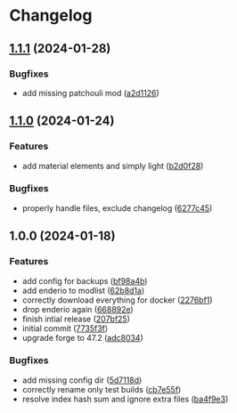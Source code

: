 # Changelog

## [1.1.1](https://github.com/crafthippie/boergers/compare/v1.1.0...v1.1.1) (2024-01-28)


### Bugfixes

* add missing patchouli mod ([a2d1126](https://github.com/crafthippie/boergers/commit/a2d1126210c66139e424f1ecd5f8a7ecf1a2dbdc))

## [1.1.0](https://github.com/crafthippie/boergers/compare/v1.0.0...v1.1.0) (2024-01-24)


### Features

* add material elements and simply light ([b2d0f28](https://github.com/crafthippie/boergers/commit/b2d0f28d1fd75e20f737a59f2f79346f5e255eba))


### Bugfixes

* properly handle files, exclude changelog ([6277c45](https://github.com/crafthippie/boergers/commit/6277c451c581f98c70cf0109b770beb1d8ea11ff))

## 1.0.0 (2024-01-18)


### Features

* add config for backups ([bf98a4b](https://github.com/crafthippie/boergers/commit/bf98a4befad237045dfe20c2f9087e70b91bf652))
* add enderio to modlist ([62b8d1a](https://github.com/crafthippie/boergers/commit/62b8d1ab9d1293be55431ed67d3362c2f6001174))
* correctly download everything for docker ([2276bf1](https://github.com/crafthippie/boergers/commit/2276bf1f884f880569afdc4decd8bb6d869b59ee))
* drop enderio again ([668892e](https://github.com/crafthippie/boergers/commit/668892e00e39f8e6138f6e463abfcbe1cb3983c9))
* finish intial release ([207bf25](https://github.com/crafthippie/boergers/commit/207bf25222f06187518f5521b6a909334767f9d7))
* initial commit ([7735f3f](https://github.com/crafthippie/boergers/commit/7735f3f0823c3f474412e8dcafb3da6fa272afd0))
* upgrade forge to 47.2 ([adc8034](https://github.com/crafthippie/boergers/commit/adc803401d5c5a4a397d6b68a281790fdb8b4857))


### Bugfixes

* add missing config dir ([5d7118d](https://github.com/crafthippie/boergers/commit/5d7118d36ea8240883011411e1d0c8bfcc6df027))
* correctly rename only test builds ([cb7e55f](https://github.com/crafthippie/boergers/commit/cb7e55f4b6086dec588db144e906272800c671cf))
* resolve index hash sum and ignore extra files ([ba4f9e3](https://github.com/crafthippie/boergers/commit/ba4f9e31051cc2e085d3cfd54e857f923fb24e94))
